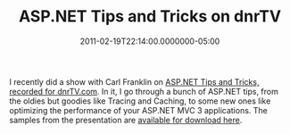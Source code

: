 ﻿---
title: ASP.NET Tips and Tricks on dnrTV
date: "2011-02-19T22:14:00.0000000-05:00"
description: I recently did a show with Carl Franklin on [ASP.NET Tips and
featuredImage: /img/tips.png
---

[](http://dnrtv.com/)I recently did a show with Carl Franklin on [ASP.NET Tips and Tricks, recorded for dnrTV.com](http://www.dnrtv.com/default.aspx?showNum=186). In it, I go through a bunch of ASP.NET tips, from the oldies but goodies like Tracing and Caching, to some new ones like optimizing the performance of your ASP.NET MVC 3 applications. The samples from the presentation are [available for download here](http://ssmith-presentations.s3.amazonaws.com/TipsTricks_dnrtv_20110218.zip).

